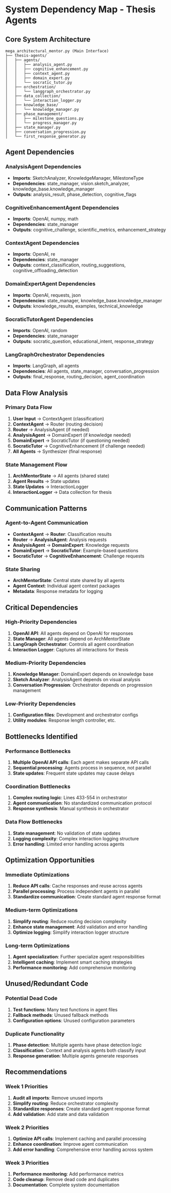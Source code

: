 # System Dependency Map - Thesis Agents

## Core System Architecture

```
mega_architectural_mentor.py (Main Interface)
├── thesis-agents/
│   ├── agents/
│   │   ├── analysis_agent.py
│   │   ├── cognitive_enhancement.py
│   │   ├── context_agent.py
│   │   ├── domain_expert.py
│   │   └── socratic_tutor.py
│   ├── orchestration/
│   │   └── langgraph_orchestrator.py
│   ├── data_collection/
│   │   └── interaction_logger.py
│   ├── knowledge_base/
│   │   └── knowledge_manager.py
│   ├── phase_management/
│   │   ├── milestone_questions.py
│   │   └── progress_manager.py
│   ├── state_manager.py
│   ├── conversation_progression.py
│   └── first_response_generator.py
```

## Agent Dependencies

### AnalysisAgent Dependencies
- **Imports**: SketchAnalyzer, KnowledgeManager, MilestoneType
- **Dependencies**: state_manager, vision.sketch_analyzer, knowledge_base.knowledge_manager
- **Outputs**: analysis_result, phase_detection, cognitive_flags

### CognitiveEnhancementAgent Dependencies
- **Imports**: OpenAI, numpy, math
- **Dependencies**: state_manager
- **Outputs**: cognitive_challenge, scientific_metrics, enhancement_strategy

### ContextAgent Dependencies
- **Imports**: OpenAI, re
- **Dependencies**: state_manager
- **Outputs**: context_classification, routing_suggestions, cognitive_offloading_detection

### DomainExpertAgent Dependencies
- **Imports**: OpenAI, requests, json
- **Dependencies**: state_manager, knowledge_base.knowledge_manager
- **Outputs**: knowledge_results, examples, technical_knowledge

### SocraticTutorAgent Dependencies
- **Imports**: OpenAI, random
- **Dependencies**: state_manager
- **Outputs**: socratic_question, educational_intent, response_strategy

### LangGraphOrchestrator Dependencies
- **Imports**: LangGraph, all agents
- **Dependencies**: All agents, state_manager, conversation_progression
- **Outputs**: final_response, routing_decision, agent_coordination

## Data Flow Analysis

### Primary Data Flow
1. **User Input** → ContextAgent (classification)
2. **ContextAgent** → Router (routing decision)
3. **Router** → AnalysisAgent (if needed)
4. **AnalysisAgent** → DomainExpert (if knowledge needed)
5. **DomainExpert** → SocraticTutor (if questioning needed)
6. **SocraticTutor** → CognitiveEnhancement (if challenge needed)
7. **All Agents** → Synthesizer (final response)

### State Management Flow
1. **ArchMentorState** → All agents (shared state)
2. **Agent Results** → State updates
3. **State Updates** → InteractionLogger
4. **InteractionLogger** → Data collection for thesis

## Communication Patterns

### Agent-to-Agent Communication
- **ContextAgent** → **Router**: Classification results
- **Router** → **AnalysisAgent**: Analysis requests
- **AnalysisAgent** → **DomainExpert**: Knowledge requests
- **DomainExpert** → **SocraticTutor**: Example-based questions
- **SocraticTutor** → **CognitiveEnhancement**: Challenge requests

### State Sharing
- **ArchMentorState**: Central state shared by all agents
- **Agent Context**: Individual agent context packages
- **Metadata**: Response metadata for logging

## Critical Dependencies

### High-Priority Dependencies
1. **OpenAI API**: All agents depend on OpenAI for responses
2. **State Manager**: All agents depend on ArchMentorState
3. **LangGraph Orchestrator**: Controls all agent coordination
4. **Interaction Logger**: Captures all interactions for thesis

### Medium-Priority Dependencies
1. **Knowledge Manager**: DomainExpert depends on knowledge base
2. **Sketch Analyzer**: AnalysisAgent depends on visual analysis
3. **Conversation Progression**: Orchestrator depends on progression management

### Low-Priority Dependencies
1. **Configuration files**: Development and orchestrator configs
2. **Utility modules**: Response length controller, etc.

## Bottlenecks Identified

### Performance Bottlenecks
1. **Multiple OpenAI API calls**: Each agent makes separate API calls
2. **Sequential processing**: Agents process in sequence, not parallel
3. **State updates**: Frequent state updates may cause delays

### Coordination Bottlenecks
1. **Complex routing logic**: Lines 433-554 in orchestrator
2. **Agent communication**: No standardized communication protocol
3. **Response synthesis**: Manual synthesis in orchestrator

### Data Flow Bottlenecks
1. **State management**: No validation of state updates
2. **Logging complexity**: Complex interaction logging structure
3. **Error handling**: Limited error handling across agents

## Optimization Opportunities

### Immediate Optimizations
1. **Reduce API calls**: Cache responses and reuse across agents
2. **Parallel processing**: Process independent agents in parallel
3. **Standardize communication**: Create standard agent response format

### Medium-term Optimizations
1. **Simplify routing**: Reduce routing decision complexity
2. **Enhance state management**: Add validation and error handling
3. **Optimize logging**: Simplify interaction logger structure

### Long-term Optimizations
1. **Agent specialization**: Further specialize agent responsibilities
2. **Intelligent caching**: Implement smart caching strategies
3. **Performance monitoring**: Add comprehensive monitoring

## Unused/Redundant Code

### Potential Dead Code
1. **Test functions**: Many test functions in agent files
2. **Fallback methods**: Unused fallback methods
3. **Configuration options**: Unused configuration parameters

### Duplicate Functionality
1. **Phase detection**: Multiple agents have phase detection logic
2. **Classification**: Context and analysis agents both classify input
3. **Response generation**: Multiple agents generate responses

## Recommendations

### Week 1 Priorities
1. **Audit all imports**: Remove unused imports
2. **Simplify routing**: Reduce orchestrator complexity
3. **Standardize responses**: Create standard agent response format
4. **Add validation**: Add state and data validation

### Week 2 Priorities
1. **Optimize API calls**: Implement caching and parallel processing
2. **Enhance coordination**: Improve agent communication
3. **Add error handling**: Comprehensive error handling across system

### Week 3 Priorities
1. **Performance monitoring**: Add performance metrics
2. **Code cleanup**: Remove dead code and duplicates
3. **Documentation**: Complete system documentation 